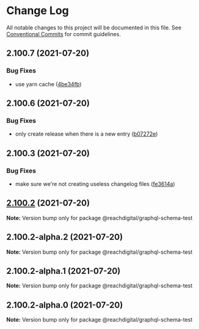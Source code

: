 # Change Log

All notable changes to this project will be documented in this file.
See [Conventional Commits](https://conventionalcommits.org) for commit guidelines.

## 2.100.7 (2021-07-20)


### Bug Fixes

* use yarn cache ([4be34fb](https://github.com/ho-nl/m2-pwa/commit/4be34fbb56cf528ba346de0cbe2c32d102b9960b))





## 2.100.6 (2021-07-20)


### Bug Fixes

* only create release when there is a new entry ([b07272e](https://github.com/ho-nl/m2-pwa/commit/b07272e4e74ee0bec3677e35ce3ee7e02231971a))





## 2.100.3 (2021-07-20)


### Bug Fixes

* make sure we're not creating useless changelog files ([fe3614a](https://github.com/ho-nl/m2-pwa/commit/fe3614a8480c7f1c68d673da2bb84805112a6643))





## [2.100.2](https://github.com/ho-nl/m2-pwa/compare/@reachdigital/graphql-schema-test@2.100.2-alpha.2...@reachdigital/graphql-schema-test@2.100.2) (2021-07-20)

**Note:** Version bump only for package @reachdigital/graphql-schema-test





## 2.100.2-alpha.2 (2021-07-20)

**Note:** Version bump only for package @reachdigital/graphql-schema-test





## 2.100.2-alpha.1 (2021-07-20)

**Note:** Version bump only for package @reachdigital/graphql-schema-test





## 2.100.2-alpha.0 (2021-07-20)

**Note:** Version bump only for package @reachdigital/graphql-schema-test
